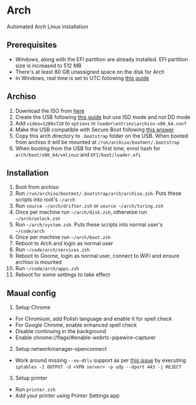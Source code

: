 # Arch

Automated Arch Linux installation

## Prerequisites

* Windows, along with the EFI partition are already installed. EFI partition size is increased to 512 MB
* There's at least 80 GB unassigned space on the disk for Arch
* In Windows, real time is set to UTC following [this guide](https://wiki.archlinux.org/index.php/Time#UTC_in_Windows)

## Archiso

1. Download the ISO from [here](https://www.archlinux.org/download/)
2. Create the USB following [this guide](https://wiki.archlinux.org/index.php/USB_flash_installation_media#Using_Rufus) but use ISO mode and not DD mode
3. Add `video=1280x720` to `options` in `loader\entries\archiso-x86_64.conf`
4. Make the USB compatible with Secure Boot following [this answer](https://unix.stackexchange.com/questions/320078/how-to-boot-arch-linux-installation-medium-with-secure-boot-enabled)
5. Copy this arch directory to `.bootstrap` folder on the USB. When booted from archiso it will be mounted at `/run/archiso/bootmnt/.bootstrap`
6. When booting from the USB for the first time, enrol hash for `arch/boot/x86_64/vmlinuz` and `EFI/boot/loader.efi`

## Installation

1. Boot from archiso
2. Run `/run/archiso/bootmnt/.bootstrap/arch/archiso.zsh`. Puts these scripts into root's `~/arch`
3. Run `source ~/arch/drifter.zsh` or `source ~/arch/turing.zsh`
4. Once per machine run `~/arch/disk.zsh`, otherwise run `~/arch/unlock.zsh`
5. Run `~/arch/system.zsh`. Puts these scripts into normal user's `~/code/arch`
6. Once per machine run `~/arch/boot.zsh`
7. Reboot to Arch and login as normal user
8. Run `~/code/arch/services.zsh`
9. Reboot to Gnome, login as normal user, connect to WiFi and ensure archiso is mounted
10. Run `~/code/arch/apps.zsh`
11. Reboot for some settings to take effect

## Maual config

1. Setup Chrome
  - For Chromium, add Polish language and enable it for spell check
  - For Google Chrome, enable enhanced spell check
  - Disable continuing in the background
  - Enable chrome://flags/#enable-webrtc-pipewire-capturer
2. Setup networkmanager-openconnect
  - Work around missing `--no-dtls` support as per [this issue](https://gitlab.gnome.org/GNOME/NetworkManager-openconnect/issues/7) by executing `iptables -I OUTPUT -d <VPN server> -p udp --dport 443 -j REJECT`
3. Setup printer
  - Run `printer.zsh`
  - Add your printer using Printer Settings app

